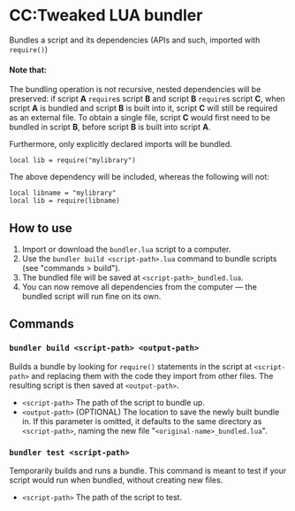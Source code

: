 # CC:Tweaked LUA bundler
Bundles a script and its dependencies (APIs and such, imported with `require()`)
#### Note that:
The bundling operation is not recursive, nested dependencies will be preserved: if script **A** `require`s script **B** and script **B** `require`s script **C**, when script **A** is bundled and script **B** is built into it, script **C** will still be required as an external file. To obtain a single file, script **C** would first need to be bundled in script **B**, before script **B** is built into script **A**.

Furthermore, only explicitly declared imports will be bundled.
```
local lib = require("mylibrary")
```
The above dependency will be included, whereas the following will not:
```
local libname = "mylibrary"
local lib = require(libname)
```



## How to use
1. Import or download the `bundler.lua` script to a computer.
2. Use the `bundler build <script-path>.lua` command to bundle scripts (see "commands > build").
3. The bundled file will be saved at `<script-path>_bundled.lua`.
4. You can now remove all dependencies from the computer — the bundled script will run fine on its own.

## Commands
### `bundler build <script-path> <output-path>`
Builds a bundle by looking for `require()` statements in the script at `<script-path>` and replacing them with the code they import from other files. The resulting script is then saved at `<output-path>`.
- `<script-path>` The path of the script to bundle up.
- `<output-path>` (OPTIONAL) The location to save the newly built bundle in. If this parameter is omitted, it defaults to the same directory as `<script-path>`, naming the new file "`<original-name>_bundled.lua`".
### `bundler test <script-path>`
Temporarily builds and runs a bundle. This command is meant to test if your script would run when bundled, without creating new files.
- `<script-path>` The path of the script to test.
